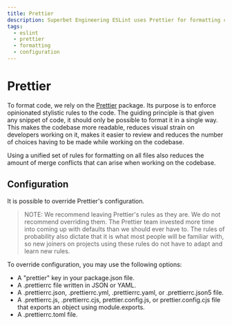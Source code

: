 ```yaml
---
title: Prettier
description: Superbet Engineering ESLint uses Prettier for formatting code.
tags:
  - eslint
  - prettier
  - formatting
  - configuration
---
```


# Prettier

To format code, we rely on the [Prettier](https://prettier.io/) package. Its purpose is to enforce opinionated stylistic rules to the code. The guiding principle is that given any snippet of code, it should only be possible to format it in a single way. This makes the codebase more readable, reduces visual strain on developers working on it, makes it easier to review and reduces the number of choices having to be made while working on the codebase.

Using a unified set of rules for formatting on all files also reduces the amount of merge conflicts that can arise when working on the codebase.

## Configuration

It is possible to override Prettier's configuration.

> NOTE: We recommend leaving Prettier's rules as they are. We do not recommend overriding them. The Prettier team invested more time into coming up with defaults than we should ever have to. The rules of probability also dictate that it is what most people will be familiar with, so new joiners on projects using these rules do not have to adapt and learn new rules.

To override configuration, you may use the following options:

- A "prettier" key in your package.json file.
- A .prettierrc file written in JSON or YAML.
- A .prettierrc.json, .prettierrc.yml, .prettierrc.yaml, or .prettierrc.json5 file.
- A .prettierrc.js, .prettierrc.cjs, prettier.config.js, or prettier.config.cjs file that exports an object using module.exports.
- A .prettierrc.toml file.
